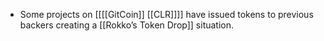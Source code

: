 - Some projects on [[[[GitCoin]] [[CLR]]]] have issued tokens to previous backers creating a [[Rokko’s Token Drop]] situation.
